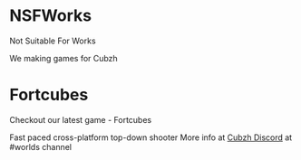 # NSFWorks
Not Suitable For Works

We making games for Cubzh

# Fortcubes
Checkout our latest game - Fortcubes

Fast paced cross-platform top-down shooter
More info at [Cubzh Discord](https://discord.gg/cubzh) at #worlds channel

